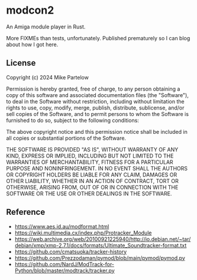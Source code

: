 # modcon2

An Amiga module player in Rust. 

More FIXMEs than tests, unfortunately. Published prematurely so I can blog about how I got here.

## License

Copyright (c) 2024 Mike Partelow

Permission is hereby granted, free of charge, to any person obtaining a copy of this software and associated documentation files (the "Software"), to deal in the Software without restriction, including without limitation the rights to use, copy, modify, merge, publish, distribute, sublicense, and/or sell copies of the Software, and to permit persons to whom the Software is furnished to do so, subject to the following conditions:

The above copyright notice and this permission notice shall be included in all copies or substantial portions of the Software.

THE SOFTWARE IS PROVIDED "AS IS", WITHOUT WARRANTY OF ANY KIND, EXPRESS OR IMPLIED, INCLUDING BUT NOT LIMITED TO THE WARRANTIES OF MERCHANTABILITY, FITNESS FOR A PARTICULAR PURPOSE AND NONINFRINGEMENT. IN NO EVENT SHALL THE AUTHORS OR COPYRIGHT HOLDERS BE LIABLE FOR ANY CLAIM, DAMAGES OR OTHER LIABILITY, WHETHER IN AN ACTION OF CONTRACT, TORT OR OTHERWISE, ARISING FROM, OUT OF OR IN CONNECTION WITH THE SOFTWARE OR THE USE OR OTHER DEALINGS IN THE SOFTWARE.


## Reference

- https://www.aes.id.au/modformat.html
- https://wiki.multimedia.cx/index.php/Protracker_Module
- https://web.archive.org/web/20100921225940/http://io.debian.net/~tar/debian/xmp/xmp-2.7.1/docs/formats/Ultimate_Soundtracker-format.txt
- https://github.com/cmatsuoka/tracker-history
- https://github.com/Prezzodaman/pymod/blob/main/pymod/pymod.py
- https://github.com/NardJ/ModTrack-for-Python/blob/master/modtrack/tracker.py

